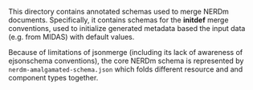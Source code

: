 This directory contains annotated schemas used to merge NERDm
documents.  Specifically, it contains schemas for the **initdef** merge
conventions, used to initialize generated metadata based the input data
(e.g. from MIDAS) with default values.

Because of limitations of jsonmerge (including its lack of awareness
of ejsonschema conventions), the core NERDm schema is represented by
`nerdm-amalgamated-schema.json` which folds different resource and 
and component types together.

